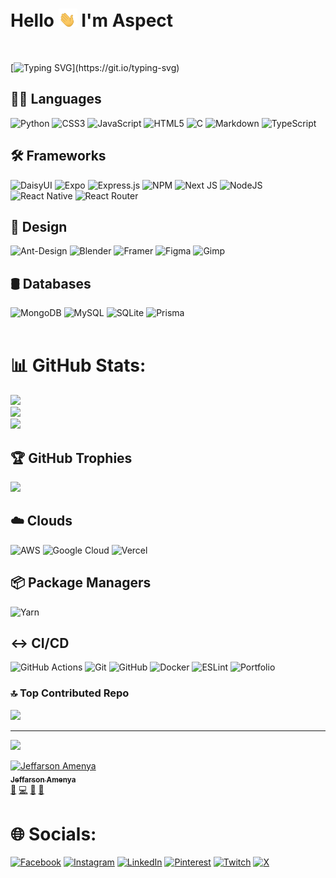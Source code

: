 # Hello  <img src= "./assets/gifs/hand-gif.gif" width=30>  I'm Aspect

<br/>

[![Typing SVG](https://readme-typing-svg.demolab.com?font=Fira+Code&weight=900&duration=3000&pause=1000&color=FFFFFF&center=false&vCenter=true&random=true&width=435&lines=🟢+A+developer...;🔴+Working+with+JavaScript+frameworks...;🟤+NextJs%2C+React+and+React+Native...;🟠+Passionate+in+making+great+UIs;🔵+Linux+ecosystem+enthusist...;🟣+Pursuing+an+IT+course+in+uni...)](https://git.io/typing-svg) 


## 🧑‍💻 Languages
  ![Python](https://img.shields.io/badge/python-3670A0?style=for-the-badge&logo=python&logoColor=ffdd54)     ![CSS3](https://img.shields.io/badge/css3-%231572B6.svg?style=for-the-badge&logo=css3&logoColor=white)  ![JavaScript](https://img.shields.io/badge/javascript-%23323330.svg?style=for-the-badge&logo=javascript&logoColor=%23F7DF1E) ![HTML5](https://img.shields.io/badge/html5-%23E34F26.svg?style=for-the-badge&logo=html5&logoColor=white) ![C](https://img.shields.io/badge/c-%2300599C.svg?style=for-the-badge&logo=c&logoColor=white) ![Markdown](https://img.shields.io/badge/markdown-%23000000.svg?style=for-the-badge&logo=markdown&logoColor=white)  ![TypeScript](https://img.shields.io/badge/typescript-%23007ACC.svg?style=for-the-badge&logo=typescript&logoColor=white) 
 ## 🛠️ Frameworks
  ![DaisyUI](https://img.shields.io/badge/daisyui-5A0EF8?style=for-the-badge&logo=daisyui&logoColor=white) ![Expo](https://img.shields.io/badge/expo-1C1E24?style=for-the-badge&logo=expo&logoColor=#D04A37) ![Express.js](https://img.shields.io/badge/express.js-%23404d59.svg?style=for-the-badge&logo=express&logoColor=%2361DAFB) ![NPM](https://img.shields.io/badge/NPM-%23CB3837.svg?style=for-the-badge&logo=npm&logoColor=white) ![Next JS](https://img.shields.io/badge/Next-black?style=for-the-badge&logo=next.js&logoColor=white) ![NodeJS](https://img.shields.io/badge/node.js-6DA55F?style=for-the-badge&logo=node.js&logoColor=white) ![React Native](https://img.shields.io/badge/react_native-%2320232a.svg?style=for-the-badge&logo=react&logoColor=%2361DAFB) ![React Router](https://img.shields.io/badge/React_Router-CA4245?style=for-the-badge&logo=react-router&logoColor=white) 
  ## 🎨 Design
  ![Ant-Design](https://img.shields.io/badge/-AntDesign-%230170FE?style=for-the-badge&logo=ant-design&logoColor=white) ![Blender](https://img.shields.io/badge/blender-%23F5792A.svg?style=for-the-badge&logo=blender&logoColor=white) ![Framer](https://img.shields.io/badge/Framer-black?style=for-the-badge&logo=framer&logoColor=blue) ![Figma](https://img.shields.io/badge/figma-%23F24E1E.svg?style=for-the-badge&logo=figma&logoColor=white) ![Gimp](https://img.shields.io/badge/Gimp-657D8B?style=for-the-badge&logo=gimp&logoColor=FFFFFF) 
  ## 🛢️ Databases
   ![MongoDB](https://img.shields.io/badge/MongoDB-%234ea94b.svg?style=for-the-badge&logo=mongodb&logoColor=white) ![MySQL](https://img.shields.io/badge/mysql-4479A1.svg?style=for-the-badge&logo=mysql&logoColor=white) ![SQLite](https://img.shields.io/badge/sqlite-%2307405e.svg?style=for-the-badge&logo=sqlite&logoColor=white) ![Prisma](https://img.shields.io/badge/Prisma-3982CE?style=for-the-badge&logo=Prisma&logoColor=white) 
  <br>
  <br/>

# 📊 GitHub Stats:
![](https://github-readme-stats.vercel.app/api?username=aspects19&theme=react&hide_border=false&include_all_commits=false&count_private=false)<br/>
![](https://github-readme-streak-stats.herokuapp.com/?user=aspects19&theme=react&hide_border=false)<br/>
![](https://github-readme-stats.vercel.app/api/top-langs/?username=aspects19&theme=react&hide_border=false&include_all_commits=false&count_private=false&layout=compact)

## 🏆 GitHub Trophies
![](https://github-profile-trophy.vercel.app/?username=aspects19&theme=radical&no-frame=false&no-bg=true&margin-w=4)

  
  ## ☁️ Clouds
  ![AWS](https://img.shields.io/badge/AWS-%23FF9900.svg?style=for-the-badge&logo=amazon-aws&logoColor=white) ![Google Cloud](https://img.shields.io/badge/GoogleCloud-%234285F4.svg?style=for-the-badge&logo=google-cloud&logoColor=white) ![Vercel](https://img.shields.io/badge/vercel-%23000000.svg?style=for-the-badge&logo=vercel&logoColor=white) 
 
 
  ## 📦 Package Managers
  ![Yarn](https://img.shields.io/badge/yarn-%232C8EBB.svg?style=for-the-badge&logo=yarn&logoColor=white) 

  
  ## ↔ CI/CD
  ![GitHub Actions](https://img.shields.io/badge/github%20actions-%232671E5.svg?style=for-the-badge&logo=githubactions&logoColor=white) ![Git](https://img.shields.io/badge/git-%23F05033.svg?style=for-the-badge&logo=git&logoColor=white) ![GitHub](https://img.shields.io/badge/github-%23121011.svg?style=for-the-badge&logo=github&logoColor=white) ![Docker](https://img.shields.io/badge/docker-%230db7ed.svg?style=for-the-badge&logo=docker&logoColor=white) ![ESLint](https://img.shields.io/badge/ESLint-4B3263?style=for-the-badge&logo=eslint&logoColor=white) ![Portfolio](https://img.shields.io/badge/Portfolio-%23000000.svg?style=for-the-badge&logo=firefox&logoColor=#FF7139)

### 🔝 Top Contributed Repo
![](https://github-contributor-stats.vercel.app/api?username=aspects19&limit=5&theme=dark&combine_all_yearly_contributions=true)

---
[![](https://visitcount.itsvg.in/api?id=aspects19&icon=0&color=0)](https://visitcount.itsvg.in)

 <td align="center" valign="top" width="14.28%"><a href="https://github.com/aspects19"><img src="https://avatars.githubusercontent.com/u/133534815?v=4?s=100" width="100px;" alt="Jeffarson Amenya"/><br /><sub><b>Jeffarson Amenya</b></sub></a><br /><a href="#question-aspects19" title="Answering Questions">💬</a> <a href="https://github.com/TejasQ/opensauced-guestbook/commits?author=aspects19" title="Code">💻</a> <a href="https://github.com/TejasQ/opensauced-guestbook/commits?author=aspects19" title="Documentation">📖</a> <a href="https://github.com/TejasQ/opensauced-guestbook/pulls?q=is%3Apr+reviewed-by%3Aaspects19" title="Reviewed Pull Requests">👀</a></td>

# 🌐 Socials:
[![Facebook](https://img.shields.io/badge/Facebook-%231877F2.svg?logo=Facebook&logoColor=white)](https://facebook.com/Aspect) [![Instagram](https://img.shields.io/badge/Instagram-%23E4405F.svg?logo=Instagram&logoColor=white)](https://instagram.com/americ_inc) [![LinkedIn](https://img.shields.io/badge/LinkedIn-%230077B5.svg?logo=linkedin&logoColor=white)](https://linkedin.com/in/aspect) [![Pinterest](https://img.shields.io/badge/Pinterest-%23E60023.svg?logo=Pinterest&logoColor=white)](https://pinterest.com/Aspect) [![Twitch](https://img.shields.io/badge/Twitch-%239146FF.svg?logo=Twitch&logoColor=white)](https://twitch.tv/aspect) [![X](https://img.shields.io/badge/X-black.svg?logo=X&logoColor=white)](https://x.com/americ) 
